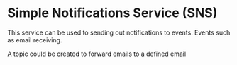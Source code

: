 # Simple Notifications Service (SNS)

This service can be used to sending out notifications to events. Events such as email receiving.

A topic could be created to forward emails to a defined email

